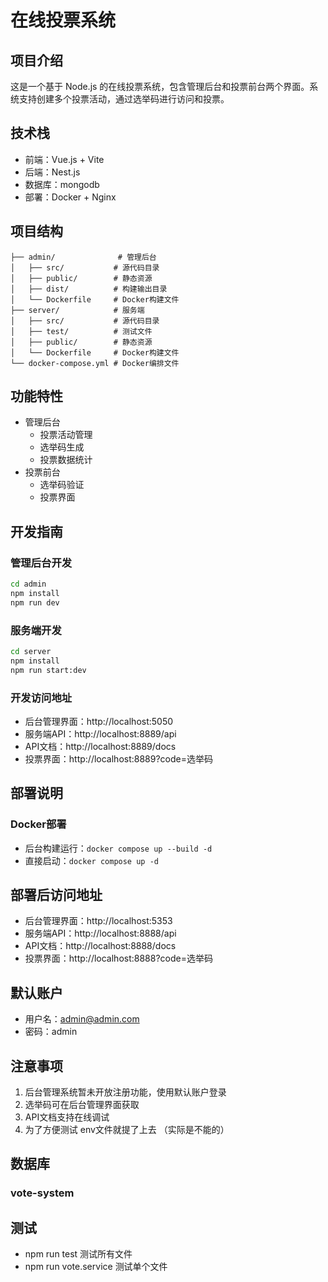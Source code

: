 # 在线投票系统

## 项目介绍
这是一个基于 Node.js 的在线投票系统，包含管理后台和投票前台两个界面。系统支持创建多个投票活动，通过选举码进行访问和投票。

## 技术栈
- 前端：Vue.js + Vite
- 后端：Nest.js 
- 数据库：mongodb
- 部署：Docker + Nginx

## 项目结构
```
├── admin/              # 管理后台
│   ├── src/           # 源代码目录
│   ├── public/        # 静态资源
│   ├── dist/          # 构建输出目录
│   └── Dockerfile     # Docker构建文件
├── server/            # 服务端
│   ├── src/           # 源代码目录
│   ├── test/          # 测试文件
│   ├── public/        # 静态资源
│   └── Dockerfile     # Docker构建文件
└── docker-compose.yml # Docker编排文件
```

## 功能特性
- 管理后台
  - 投票活动管理
  - 选举码生成
  - 投票数据统计
- 投票前台
  - 选举码验证
  - 投票界面

## 开发指南

### 管理后台开发
```bash
cd admin 
npm install
npm run dev
```

### 服务端开发
```bash
cd server
npm install
npm run start:dev
```

### 开发访问地址
- 后台管理界面：http://localhost:5050
- 服务端API：http://localhost:8889/api
- API文档：http://localhost:8889/docs
- 投票界面：http://localhost:8889?code=选举码

## 部署说明

### Docker部署
- 后台构建运行：`docker compose up --build -d`
- 直接启动：`docker compose up -d`

## 部署后访问地址
- 后台管理界面：http://localhost:5353
- 服务端API：http://localhost:8888/api
- API文档：http://localhost:8888/docs
- 投票界面：http://localhost:8888?code=选举码



## 默认账户
- 用户名：admin@admin.com
- 密码：admin

## 注意事项
1. 后台管理系统暂未开放注册功能，使用默认账户登录
2. 选举码可在后台管理界面获取
3. API文档支持在线调试
4. 为了方便测试 env文件就提了上去 （实际是不能的）

## 数据库

### vote-system

## 测试
 - npm run test 测试所有文件
 - npm run vote.service 测试单个文件




